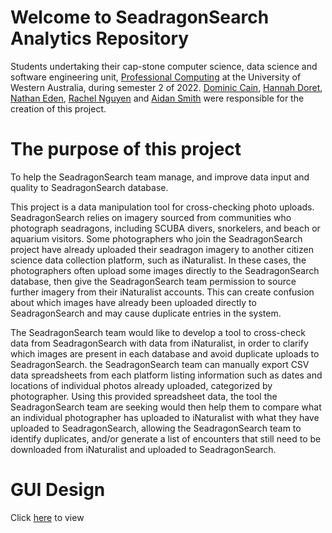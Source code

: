 # Welcome to SeadragonSearch Analytics Repository
Students undertaking their cap-stone computer science, data science and software engineering unit, [Professional Computing](https://handbooks.uwa.edu.au/unitdetails?code=cits3200) at the University of Western Australia, during semester 2 of 2022. [Dominic Cain](https://github.com/domcain), [Hannah Doret](https://github.com/hannahdoret), [Nathan Eden](https://github.com/NEDEN249), [Rachel Nguyen](https://github.com/nhmn1601) and [Aidan Smith](https://github.com/SuperAiderton) were responsible for the creation of this project.

# The purpose of this project
To help the SeadragonSearch team manage, and improve data input and quality to SeadragonSearch database.

This project is a data manipulation tool for cross-checking photo uploads. SeadragonSearch relies on imagery sourced from communities who photograph seadragons, including SCUBA divers, snorkelers, and beach or aquarium visitors. Some photographers who join the SeadragonSearch project have already uploaded their seadragon imagery to another citizen science data collection platform, such as iNaturalist. In these cases, the photographers often upload some images directly to the SeadragonSearch database, then give the SeadragonSearch team permission to source further imagery from their iNaturalist accounts. This can create confusion about which images have already been uploaded directly to SeadragonSearch and may cause duplicate entries in the system.

The SeadragonSearch team would like to develop a tool to cross-check data from SeadragonSearch with data from iNaturalist, in order to clarify which images are present in each database and avoid duplicate uploads to SeadragonSearch. the SeadragonSearch team can manually export CSV data spreadsheets from each platform listing information such as dates and locations of individual photos already uploaded, categorized by photographer. Using this provided spreadsheet data, the tool the SeadragonSearch team are seeking would then help them to compare what an individual photographer has uploaded to iNaturalist with what they have uploaded to SeadragonSearch, allowing the SeadragonSearch team to identify duplicates, and/or generate a list of encounters that still need to be downloaded from iNaturalist and uploaded to SeadragonSearch.

# GUI Design 
Click [here](https://www.figma.com/file/2VfHAYio7h8a8sWqbWDlPq/Seadragon-Analysis-Tool-UI?node-id=825%3A8) to view 

